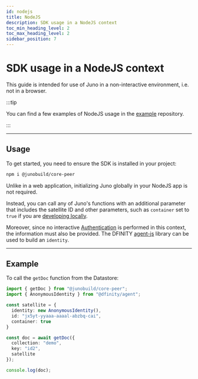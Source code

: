 ```yaml
---
id: nodejs
title: NodeJS
description: SDK usage in a NodeJS context
toc_min_heading_level: 2
toc_max_heading_level: 2
sidebar_position: 7
---
```


# SDK usage in a NodeJS context

This guide is intended for use of Juno in a non-interactive environment, i.e. not in a browser.

:::tip

You can find a few examples of NodeJS usage in the [example](https://github.com/junobuild/examples/tree/main/node) repository.

:::

---

## Usage

To get started, you need to ensure the SDK is installed in your project:

```bash
npm i @junobuild/core-peer
```

Unlike in a web application, initializing Juno globally in your NodeJS app is not required.

Instead, you can call any of Juno's functions with an additional parameter that includes the satellite ID and other parameters, such as `container` set to `true` if you are [developing locally](local-development.md).

Moreover, since no interactive [Authentication](../build/authentication.md) is performed in this context, the information must also be provided. The DFINITY [agent-js](https://github.com/dfinity/agent-js/) library can be used to build an `identity`.

---

## Example

To call the `getDoc` function from the Datastore:

```typescript
import { getDoc } from "@junobuild/core-peer";
import { AnonymousIdentity } from "@dfinity/agent";

const satellite = {
  identity: new AnonymousIdentity(),
  id: "jx5yt-yyaaa-aaaal-abzbq-cai",
  container: true
}

const doc = await getDoc({
  collection: "demo",
  key: "id2",
  satellite
});

console.log(doc);
```
